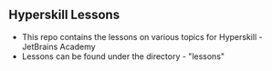 ## Hyperskill Lessons

* This repo contains the lessons on various topics for Hyperskill - JetBrains Academy
* Lessons can be found under the directory - "lessons"

